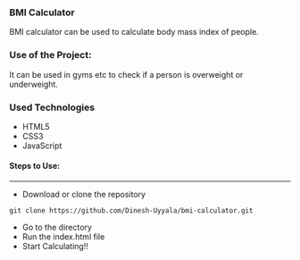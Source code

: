 ### BMI Calculator
BMI calculator can be used to calculate body mass index of people.

### Use of the Project:
 It can be used in gyms etc to check if a person is overweight or underweight.

### Used Technologies
  * HTML5
  * CSS3
  * JavaScript


#### Steps to Use:

---

- Download or clone the repository

```
git clone https://github.com/Dinesh-Uyyala/bmi-calculator.git
```

- Go to the directory
- Run the index.html file
- Start Calculating!!


